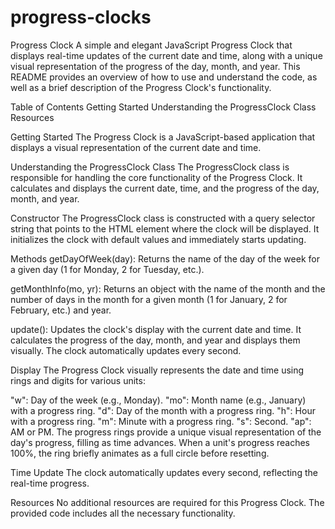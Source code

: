 # progress-clocks

Progress Clock
A simple and elegant JavaScript Progress Clock that displays real-time updates of the current date and time, along with a unique visual representation of the progress of the day, month, and year. This README provides an overview of how to use and understand the code, as well as a brief description of the Progress Clock's functionality.

Table of Contents
Getting Started
Understanding the ProgressClock Class
Resources

Getting Started
The Progress Clock is a JavaScript-based application that displays a visual representation of the current date and time.

Understanding the ProgressClock Class
The ProgressClock class is responsible for handling the core functionality of the Progress Clock. It calculates and displays the current date, time, and the progress of the day, month, and year.

Constructor
The ProgressClock class is constructed with a query selector string that points to the HTML element where the clock will be displayed. It initializes the clock with default values and immediately starts updating.

Methods
getDayOfWeek(day): Returns the name of the day of the week for a given day (1 for Monday, 2 for Tuesday, etc.).

getMonthInfo(mo, yr): Returns an object with the name of the month and the number of days in the month for a given month (1 for January, 2 for February, etc.) and year.

update(): Updates the clock's display with the current date and time. It calculates the progress of the day, month, and year and displays them visually. The clock automatically updates every second.

Display
The Progress Clock visually represents the date and time using rings and digits for various units:

"w": Day of the week (e.g., Monday).
"mo": Month name (e.g., January) with a progress ring.
"d": Day of the month with a progress ring.
"h": Hour with a progress ring.
"m": Minute with a progress ring.
"s": Second.
"ap": AM or PM.
The progress rings provide a unique visual representation of the day's progress, filling as time advances. When a unit's progress reaches 100%, the ring briefly animates as a full circle before resetting.

Time Update
The clock automatically updates every second, reflecting the real-time progress.

Resources
No additional resources are required for this Progress Clock. The provided code includes all the necessary functionality.